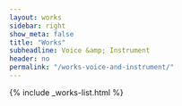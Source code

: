 ```yaml
---
layout: works
sidebar: right
show_meta: false
title: "Works"
subheadline: Voice &amp; Instrument
header: no
permalink: "/works-voice-and-instrument/"
---
```


{% include _works-list.html %}